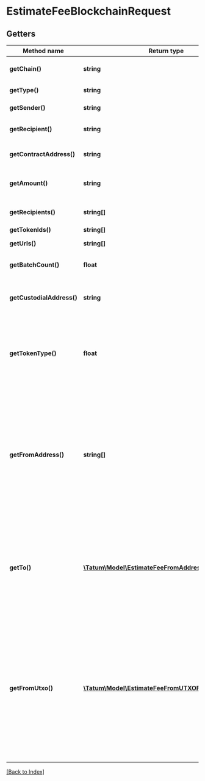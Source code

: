 # EstimateFeeBlockchainRequest

## Getters

Method name | Return type | Description | Notes
------------ | ------------- | ------------- | -------------
**getChain()** | **string** | Blockchain to estimate fee for. |
**getType()** | **string** | Type of transaction |
**getSender()** | **string** | Sender address |
**getRecipient()** | **string** | Blockchain address to send assets |
**getContractAddress()** | **string** | Contract address of the token |
**getAmount()** | **string** | Amount to be sent in native asset, ERC20 or ERC1155 |
**getRecipients()** | **string[]** | Blockchain addresses to mint tokens to |
**getTokenIds()** | **string[]** | Token IDs |
**getUrls()** | **string[]** | Metadata URLs |
**getBatchCount()** | **float** | Number of addresses to create |
**getCustodialAddress()** | **string** | Contract address of custodial wallet contract |
**getTokenType()** | **float** | Type of the token to transfer from gas pump wallet. 0 - ERC20, 1 - ERC721, 2 - ERC1155, 3 - native asset |
**getFromAddress()** | **string[]** | Array of addresses. Tatum will automatically scan last 100 transactions for each address and will use all of the unspent values. We advise to use this option if you have 1 address per 1 transaction only. |
**getTo()** | [**\Tatum\Model\EstimateFeeFromAddressToInner[]**](EstimateFeeFromAddressToInner.md) | Array of addresses and values to send bitcoins to. Values must be set in BTC. Difference between from and to is transaction fee. |
**getFromUtxo()** | [**\Tatum\Model\EstimateFeeFromUTXOFromUTXOInner[]**](EstimateFeeFromUTXOFromUTXOInner.md) | Array of transaction hashes, index of UTXO in it and corresponding private keys. Use this option if you want to calculate amount to send manually. Either fromUTXO or fromAddress must be present. |

[[Back to Index]](../index.md)
